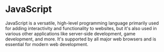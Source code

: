 # JavaScript
JavaScript is a versatile, high-level programming language primarily used for adding interactivity and functionality to websites, but it's also used in various other applications like server-side development, game development, and more. It's supported by all major web browsers and is essential for modern web development.
